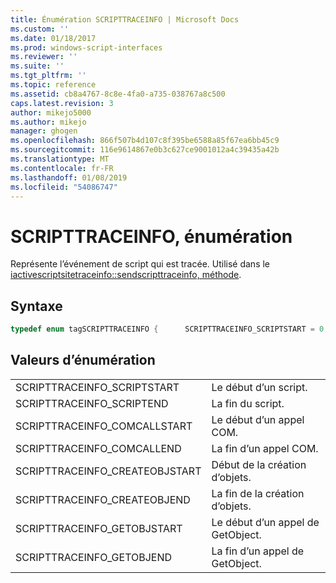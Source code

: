 ```yaml
---
title: Énumération SCRIPTTRACEINFO | Microsoft Docs
ms.custom: ''
ms.date: 01/18/2017
ms.prod: windows-script-interfaces
ms.reviewer: ''
ms.suite: ''
ms.tgt_pltfrm: ''
ms.topic: reference
ms.assetid: cb8a4767-8c8e-4fa0-a735-038767a8c500
caps.latest.revision: 3
author: mikejo5000
ms.author: mikejo
manager: ghogen
ms.openlocfilehash: 866f507b4d107c8f395be6588a85f67ea6bb45c9
ms.sourcegitcommit: 116e9614867e0b3c627ce9001012a4c39435a42b
ms.translationtype: MT
ms.contentlocale: fr-FR
ms.lasthandoff: 01/08/2019
ms.locfileid: "54086747"
---
```

# <a name="scripttraceinfo-enumeration"></a>SCRIPTTRACEINFO, énumération
Représente l’événement de script qui est tracée. Utilisé dans le [iactivescriptsitetraceinfo::sendscripttraceinfo, méthode](../../winscript/reference/iactivescriptsitetraceinfo-sendscripttraceinfo-method.md).  
  
## <a name="syntax"></a>Syntaxe  
  
```cpp
typedef enum tagSCRIPTTRACEINFO {      SCRIPTTRACEINFO_SCRIPTSTART = 0,      SCRIPTTRACEINFO_SCRIPTEND   = 1,      SCRIPTTRACEINFO_COMCALLSTART    = 2,      SCRIPTTRACEINFO_COMCALLEND  = 3,      SCRIPTTRACEINFO_CREATEOBJSTART  = 4,      SCRIPTTRACEINFO_CREATEOBJEND    = 5,      SCRIPTTRACEINFO_GETOBJSTART = 6,      SCRIPTTRACEINFO_GETOBJEND   = 7,  } SCRIPTTRACEINFO ;  
```  
  
## <a name="enumeration-values"></a>Valeurs d’énumération  
  
|||  
|-|-|  
|SCRIPTTRACEINFO_SCRIPTSTART|Le début d’un script.|  
|SCRIPTTRACEINFO_SCRIPTEND|La fin du script.|  
|SCRIPTTRACEINFO_COMCALLSTART|Le début d’un appel COM.|  
|SCRIPTTRACEINFO_COMCALLEND|La fin d’un appel COM.|  
|SCRIPTTRACEINFO_CREATEOBJSTART|Début de la création d’objets.|  
|SCRIPTTRACEINFO_CREATEOBJEND|La fin de la création d’objets.|  
|SCRIPTTRACEINFO_GETOBJSTART|Le début d’un appel de GetObject.|  
|SCRIPTTRACEINFO_GETOBJEND|La fin d’un appel de GetObject.|